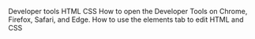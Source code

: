 Developer tools
HTML
CSS
How to open the Developer Tools on Chrome, Firefox, Safari, and Edge.
How to use the elements tab to edit HTML and CSS
